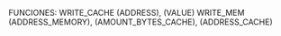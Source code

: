 FUNCIONES:
WRITE_CACHE (ADDRESS), (VALUE)
WRITE_MEM (ADDRESS_MEMORY), (AMOUNT_BYTES_CACHE), (ADDRESS_CACHE)
